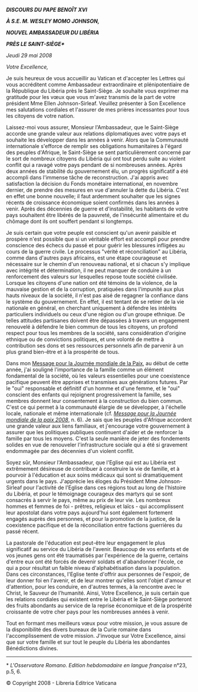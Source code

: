 ***DISCOURS DU PAPE BENOÎT XVI***

***À S.E. M. WESLEY MOMO JOHNSON,***

***NOUVEL AMBASSADEUR DU LIBÉRIA***

***PRÈS LE SAINT-SIÈGE\****

*Jeudi 29 mai 2008*

*Votre Excellence,*

Je suis heureux de vous accueillir au Vatican et d'accepter les Lettres qui vous accréditent comme Ambassadeur extraordinaire et plénipotentiaire de la République du Libéria près le Saint-Siège. Je souhaite vous exprimer ma gratitude pour les vœux que vous m'avez transmis de la part de votre président Mme Ellen Johnson-Sirleaf. Veuillez présenter à Son Excellence mes salutations cordiales et l'assurer de mes prières incessantes pour tous les citoyens de votre nation.

Laissez-moi vous assurer, Monsieur l'Ambassadeur, que le Saint-Siège accorde une grande valeur aux relations diplomatiques avec votre pays et souhaite les développer dans les années à venir. Alors que la Communauté internationale s'efforce de remplir ses obligations humanitaires à l'égard des peuples d'Afrique, le Saint-Siège se sent particulièrement concerné par le sort de nombreux citoyens du Libéria qui ont tout perdu suite au violent conflit qui a ravagé votre pays pendant de si nombreuses années. Après deux années de stabilité du gouvernement élu, un progrès significatif a été accompli dans l'immense tâche de reconstruction. J'ai appris avec satisfaction la décision du Fonds monétaire international, en novembre dernier, de prendre des mesures en vue d'annuler la dette du Libéria. C'est en effet une bonne nouvelle; il faut ardemment souhaiter que les signes récents de croissance économique soient confirmés dans les années à venir. Après des décennies de guerre et d'instabilité, les habitants de votre pays souhaitent être libérés de la pauvreté, de l'insécurité alimentaire et du chômage dont ils ont souffert pendant si longtemps.

Je suis certain que votre peuple est conscient qu'un avenir paisible et prospère n'est possible que si un véritable effort est accompli pour prendre conscience des échecs du passé et pour guérir les blessures infligées au cours de la guerre civile. Le processus "vérité et réconciliation" au Libéria, comme dans d'autres pays africains, est une étape courageuse et nécessaire sur le chemin d'un renouveau national, et si chacun s'y implique avec intégrité et détermination, il ne peut manquer de conduire à un renforcement des valeurs sur lesquelles repose toute société civilisée. Lorsque les citoyens d'une nation ont été témoins de la violence, de la mauvaise gestion et de la corruption, pratiquées dans l'impunité aux plus hauts niveaux de la société, il n'est pas aisé de regagner la confiance dans le système du gouvernement. En effet, il est tentant de se retirer de la vie nationale en général, en cherchant uniquement à défendre les intérêts particuliers individuels ou ceux d'une région ou d'un groupe ethnique. De telles attitudes partisanes doivent être dépassées à travers un engagement renouvelé à défendre le bien commun de tous les citoyens, un profond respect pour tous les membres de la société, sans considération d'origine ethnique ou de convictions politiques, et une volonté de mettre à contribution ses dons et ses ressources personnels afin de parvenir à un plus grand bien-être et à la prospérité de tous.

Dans mon [Message pour la Journée mondiale de la Paix](/content/benedict-xvi/fr/messages/peace/documents/hf_ben-xvi_mes_20071208_xli-world-day-peace.html), au début de cette année, j'ai souligné l'importance de la famille comme un élément fondamental de la société, où les valeurs essentielles pour une coexistence pacifique peuvent être apprises et transmises aux générations futures. Par le "oui" responsable et définitif d'un homme et d'une femme, et le "oui" conscient des enfants qui rejoignent progressivement la famille, ses membres donnent leur consentement à la construction du bien commun. C'est ce qui permet à la communauté élargie de se développer, à l'échelle locale, nationale et même internationale (cf. *[Message pour la Journée mondiale de la paix 2008](/content/benedict-xvi/fr/messages/peace/documents/hf_ben-xvi_mes_20071208_xli-world-day-peace.html)*, n. 6). Je sais que les peuples d'Afrique accordent une grande valeur aux liens familiaux, et j'encourage votre gouvernement à assurer que les politiques publiques continuent d'aider et de renforcer la famille par tous les moyens. C'est la seule manière de jeter des fondements solides en vue de renouveler l'infrastructure sociale qui a été si gravement endommagée par des décennies d'un violent conflit.

Soyez sûr, Monsieur l'Ambassadeur, que l'Eglise qui est au Libéria est extrêmement désireuse de contribuer à construire la vie de famille, et à pourvoir à l'éducation et aux soins médicaux qui sont si dramatiquement urgents dans le pays. J'apprécie les éloges du Président Mme Johnson-Sirleaf pour l'activité de l'Eglise dans ces régions tout au long de l'histoire du Libéria, et pour le témoignage courageux des martyrs qui se sont consacrés à servir le pays, même au prix de leur vie. Les nombreux hommes et femmes de foi - prêtres, religieux et laïcs - qui accomplissent leur apostolat dans votre pays aujourd'hui sont également fortement engagés auprès des personnes, et pour la promotion de la justice, de la coexistence pacifique et de la réconciliation entre factions guerrières du passé récent.

La pastorale de l'éducation est peut-être leur engagement le plus significatif au service du Libéria de l'avenir. Beaucoup de vos enfants et de vos jeunes gens ont été traumatisés par l'expérience de la guerre, certains d'entre eux ont été forcés de devenir soldats et d'abandonner l'école, ce qui a pour résultat un faible niveau d'alphabétisation dans la population. Dans ces circonstances, l'Eglise tente d'offrir aux personnes de l'espoir, de leur donner foi en l'avenir, et de leur montrer qu'elles sont l'objet d'amour et d'attention, pour les conduire, en d'autres termes, à la rencontre avec le Christ, le Sauveur de l'humanité. Ainsi, Votre Excellence, je suis certain que les relations cordiales qui existent entre le Libéria et le Saint-Siège porteront des fruits abondants au service de la reprise économique et de la prospérité croissante de votre cher pays pour les nombreuses années à venir.

Tout en formant mes meilleurs vœux pour votre mission, je vous assure de la disponibilité des divers bureaux de la Curie romaine dans l'accomplissement de votre mission. J'invoque sur Votre Excellence, ainsi que sur votre famille et sur tout le peuple du Libéria les abondantes Bénédictions divines.

* * *

\* *L'Osservatore Romano. Edition hebdomadaire en langue française* n°23, p.5, 6.

© Copyright 2008 - Libreria Editrice Vaticana